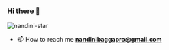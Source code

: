 ### Hi there 👋

<p align="left"> <img src="https://komarev.com/ghpvc/?username=nandini-star&label=Profile%20views&color=0e75b6&style=flat" alt="nandini-star" /> </p>

- 📫 How to reach me **nandinibaggapro@gmail.com**

